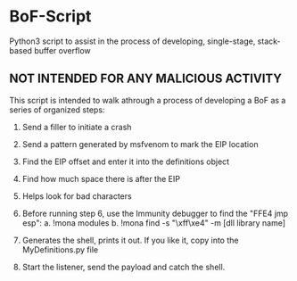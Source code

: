 # BoF-Script
Python3 script to assist in the process of developing, single-stage, stack-based buffer overflow


## NOT INTENDED FOR ANY MALICIOUS ACTIVITY
This script is intended to walk athrough a process of developing a BoF as a series of
organized steps:
1. Send a filler to initiate a crash
2. Send a pattern generated by msfvenom to mark the EIP location
3. Find the EIP offset and enter it into the definitions object
4. Find how much space there is after the EIP
5. Helps look for bad characters
6. Before running step 6, use the Immunity debugger to find the "FFE4 jmp esp":
   a. !mona modules
   b. !mona find -s "\xff\xe4" -m [dll library name]

7. Generates the shell, prints it out. If you like it, copy into the MyDefinitions.py file
8. Start the listener, send the payload and catch the shell.